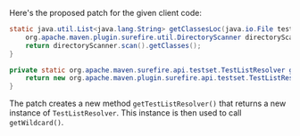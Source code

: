 Here's the proposed patch for the given client code:

```java
static java.util.List<java.lang.String> getClassesLoc(java.io.File testSrcFolder) {
    org.apache.maven.plugin.surefire.util.DirectoryScanner directoryScanner = new org.apache.maven.plugin.surefire.util.DirectoryScanner(testSrcFolder, getTestListResolver().getWildcard());
    return directoryScanner.scan().getClasses();
}

private static org.apache.maven.surefire.api.testset.TestListResolver getTestListResolver() {
    return new org.apache.maven.plugin.surefire.api.testset.TestListResolver();
}
```

The patch creates a new method `getTestListResolver()` that returns a new instance of `TestListResolver`. This instance is then used to call `getWildcard()`.
